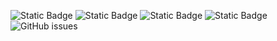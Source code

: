 ![Static Badge](https://img.shields.io/badge/blacklists-60-000000) ![Static Badge](https://img.shields.io/badge/blacklisted-2864063-cc0000) ![Static Badge](https://img.shields.io/badge/whitelisted-2244-00CC00) ![Static Badge](https://img.shields.io/badge/streaming_blacklist-28107-000000) ![GitHub issues](https://img.shields.io/github/issues/fabriziosalmi/blacklists)
